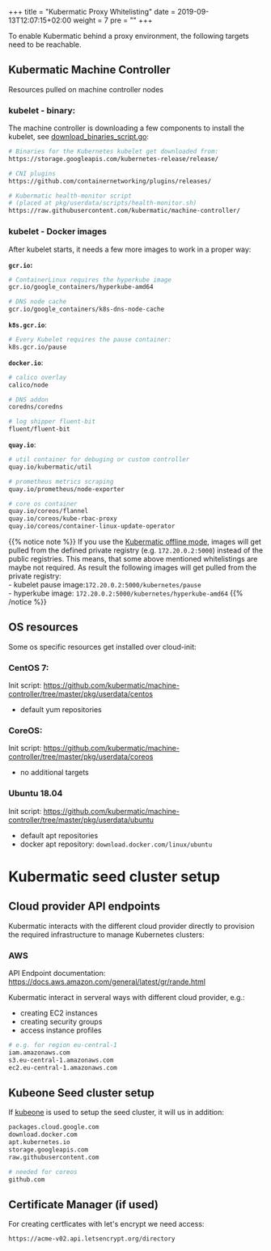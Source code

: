 +++
title = "Kubermatic Proxy Whitelisting"
date = 2019-09-13T12:07:15+02:00
weight = 7
pre = "<b></b>"
+++


To enable Kubermatic behind a proxy environment, the following targets need to be reachable.

## Kubermatic Machine Controller

Resources pulled on machine controller nodes

### kubelet - binary:

The machine controller is downloading a few components to install the kubelet, see [download_binaries_script.go](https://github.com/kubermatic/machine-controller/blob/master/pkg/userdata/helper/download_binaries_script.go):

```bash
# Binaries for the Kubernetes kubelet get downloaded from:
https://storage.googleapis.com/kubernetes-release/release/

# CNI plugins
https://github.com/containernetworking/plugins/releases/

# Kubermatic health-monitor script
# (placed at pkg/userdata/scripts/health-monitor.sh)
https://raw.githubusercontent.com/kubermatic/machine-controller/
```

### kubelet - Docker images

After kubelet starts, it needs a few more images to work in a proper way:

**`gcr.io`:**
```bash
# ContainerLinux requires the hyperkube image
gcr.io/google_containers/hyperkube-amd64

# DNS node cache
gcr.io/google_containers/k8s-dns-node-cache
```

**`k8s.gcr.io`**:
```bash
# Every Kubelet requires the pause container: 
k8s.gcr.io/pause
```

**`docker.io`**:
```bash
# calico overlay
calico/node

# DNS addon
coredns/coredns

# log shipper fluent-bit
fluent/fluent-bit
```

**`quay.io`**:
```bash
# util container for debuging or custom controller
quay.io/kubermatic/util

# prometheus metrics scraping
quay.io/prometheus/node-exporter

# core os container
quay.io/coreos/flannel
quay.io/coreos/kube-rbac-proxy
quay.io/coreos/container-linux-update-operator
```
{{% notice note %}}
If you use the [Kubermatic offline mode](https://docs.kubermatic.io/advanced/offline_mode/#kubermatic-offline-mode), images will get pulled from the defined private registry (e.g. `172.20.0.2:5000`) instead of the public registries. This means, that some above mentioned whitelistings are maybe not required. As result the following images will get pulled from the private registry:
 <br/>- kubelet pause image:`172.20.0.2:5000/kubernetes/pause`
 <br/>- hyperkube image: `172.20.0.2:5000/kubernetes/hyperkube-amd64`
{{% /notice %}}

## OS resources
Some os specific resources get installed over cloud-init:
 
### CentOS 7:
Init script: https://github.com/kubermatic/machine-controller/tree/master/pkg/userdata/centos

- default yum repositories

### CoreOS:
Init script: https://github.com/kubermatic/machine-controller/tree/master/pkg/userdata/coreos

- no additional targets 

### Ubuntu 18.04
Init script: https://github.com/kubermatic/machine-controller/tree/master/pkg/userdata/ubuntu

- default apt repositories
- docker apt repository: `download.docker.com/linux/ubuntu`


# Kubermatic seed cluster setup 

## Cloud provider API endpoints
Kubermatic interacts with the different cloud provider directly to provision the required infrastructure to manage Kubernetes clusters:

### AWS
API Endpoint documentation: https://docs.aws.amazon.com/general/latest/gr/rande.html

Kubermatic interact in serveral ways with different cloud provider, e.g.:
- creating EC2 instances
- creating security groups
- access instance profiles

```bash
# e.g. for region eu-central-1
iam.amazonaws.com
s3.eu-central-1.amazonaws.com
ec2.eu-central-1.amazonaws.com
```

## Kubeone Seed cluster setup

If [kubeone](https://github.com/kubermatic/kubeone) is used to setup the seed cluster, it will us in addition:

```bash
packages.cloud.google.com
download.docker.com
apt.kubernetes.io
storage.googleapis.com
raw.githubusercontent.com

# needed for coreos
github.com 
```

## Certificate Manager (if used)
For creating certficates with let's encrypt we need access:

```bash
https://acme-v02.api.letsencrypt.org/directory
```
